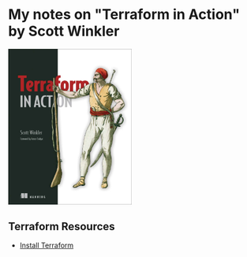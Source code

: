 # My notes on "Terraform in Action" by Scott Winkler

<img src='images/20250413144136.png' width='250'/>

## Terraform Resources
- [Install Terraform](https://developer.hashicorp.com/terraform/tutorials/aws-get-started/install-cli)
